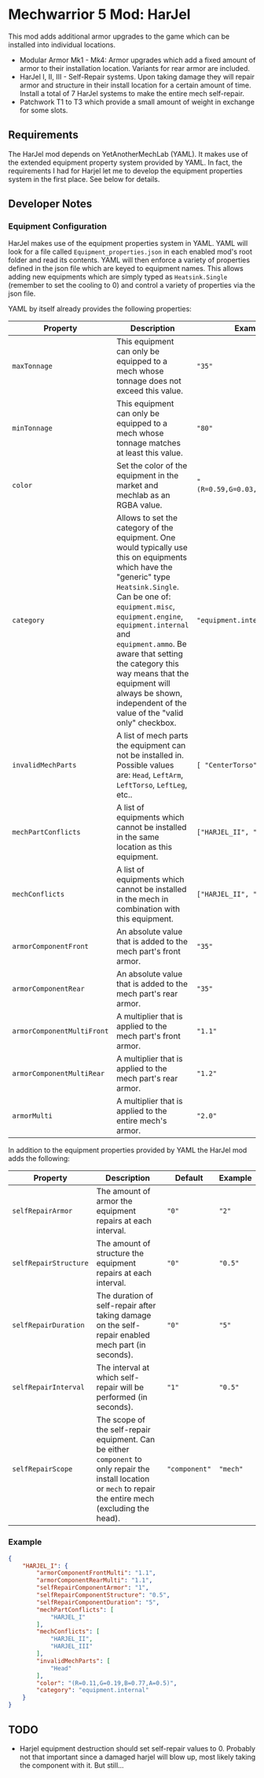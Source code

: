 # Mechwarrior 5 Mod: HarJel

This mod adds additional armor upgrades to the game which can be installed into individual locations.

- Modular Armor Mk1 - Mk4: Armor upgrades which add a fixed amount of armor to their installation location. Variants for rear armor are included.
- HarJel I, II, III - Self-Repair systems. Upon taking damage they will repair armor and structure in their install location for a certain amount of time. Install a total of 7 HarJel systems to make the entire mech self-repair.
- Patchwork T1 to T3 which provide a small amount of weight in exchange for some slots.

## Requirements

The HarJel mod depends on YetAnotherMechLab (YAML). It makes use of the extended equipment property system provided by YAML. In fact, the requirements I
had for Harjel let me to develop the equipment properties system in the first place. See below for details.

## Developer Notes

### Equipment Configuration

HarJel makes use of the equipment properties system in YAML. YAML will look for a file called `Equipment_properties.json` in each enabled mod's
root folder and read its contents. YAML will then enforce a variety of properties defined in the json file which are keyed to equipment names. This
allows adding new equipments which are simply typed as `Heatsink.Single` (remember to set the cooling to 0) and control a variety of properties via
the json file.

YAML by itself already provides the following properties:

|Property|Description|Example|
|---|---|---|
|`maxTonnage`|This equipment can only be equipped to a mech whose tonnage does not exceed this value.|`"35"`|
|`minTonnage`|This equipment can only be equipped to a mech whose tonnage matches at least this value.|`"80"`|
|`color`|Set the color of the equipment in the market and mechlab as an RGBA value.|`"(R=0.59,G=0.03,B=0.11,A=1)"`|
|`category`|Allows to set the category of the equipment. One would typically use this on equipments which have the "generic" type `Heatsink.Single`. Can be one of: `equipment.misc`, `equipment.engine`, `equipment.internal` and `equipment.ammo`. Be aware that setting the category this way means that the equipment will always be shown, independent of the value of the "valid only" checkbox.|`"equipment.internal"`|
|`invalidMechParts`|A list of mech parts the equipment can not be installed in. Possible values are: `Head`, `LeftArm`, `LeftTorso`, `LeftLeg`, etc..|`[ "CenterTorso" ]`|
|`mechPartConflicts`|A list of equipments which cannot be installed in the same location as this equipment.|`["HARJEL_II", "HARHEL_III"]`|
|`mechConflicts`|A list of equipments which cannot be installed in the mech in combination with this equipment.|`["HARJEL_II", "HARHEL_III"]`|
|`armorComponentFront`|An absolute value that is added to the mech part's front armor.|`"35"`|
|`armorComponentRear`|An absolute value that is added to the mech part's rear armor.|`"35"`|
|`armorComponentMultiFront`|A multiplier that is applied to the mech part's front armor.|`"1.1"`|
|`armorComponentMultiRear`|A multiplier that is applied to the mech part's rear armor.|`"1.2"`|
|`armorMulti`|A multiplier that is applied to the entire mech's armor.|`"2.0"`|


In addition to the equipment properties provided by YAML the HarJel mod adds the following:

|Property|Description|Default|Example|
|---|---|---|---|
|`selfRepairArmor`|The amount of armor the equipment repairs at each interval.|`"0"`|`"2"`|
|`selfRepairStructure`|The amount of structure the equipment repairs at each interval.|`"0"`|`"0.5"`|
|`selfRepairDuration`|The duration of self-repair after taking damage on the self-repair enabled mech part (in seconds).|`"0"`|`"5"`|
|`selfRepairInterval`|The interval at which self-repair will be performed (in seconds).|`"1"`|`"0.5"`|
|`selfRepairScope`|The scope of the self-repair equipment. Can be either `component` to only repair the install location or `mech` to repair the entire mech (excluding the head).|`"component"`|`"mech"`|

### Example

```json
{
	"HARJEL_I": {
		"armorComponentFrontMulti": "1.1",
		"armorComponentRearMulti": "1.1",
		"selfRepairComponentArmor": "1",
		"selfRepairComponentStructure": "0.5",
		"selfRepairComponentDuration": "5",
		"mechPartConflicts": [
			"HARJEL_I"
		],
		"mechConflicts": [
			"HARJEL_II",
			"HARJEL_III"
		],
		"invalidMechParts": [
			"Head"
		],
		"color": "(R=0.11,G=0.19,B=0.77,A=0.5)",
		"category": "equipment.internal"
	}
}
```

## TODO
- Harjel equipment destruction should set self-repair values to 0. Probably not that important since a damaged harjel will blow up, most likely taking the component with it. But still...
